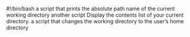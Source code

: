 #!/bin/bash
a script that prints the absolute path name of the current working directory
another script Display the contents list of your current directory.
a script that changes the working directory to the user’s home directory

